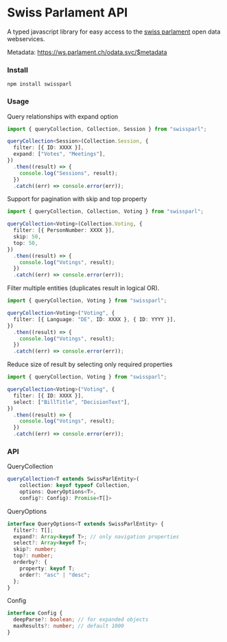 # Swiss Parlament API

A typed javascript library for easy access to the [swiss parlament](https://www.parlament.ch) open data webservices.

Metadata: https://ws.parlament.ch/odata.svc/$metadata

### Install

`npm install swissparl`

### Usage

Query relationships with expand option

```typescript
import { queryCollection, Collection, Session } from "swissparl";

queryCollection<Session>(Collection.Session, {
  filter: [{ ID: XXXX }],
  expand: ["Votes", "Meetings"],
})
  .then((result) => {
    console.log("Sessions", result);
  })
  .catch((err) => console.error(err));
```

Support for pagination with skip and top property

```typescript
import { queryCollection, Collection, Voting } from "swissparl";

queryCollection<Voting>(Collection.Voting, {
  filter: [{ PersonNumber: XXXX }],
  skip: 50,
  top: 50,
})
  .then((result) => {
    console.log("Votings", result);
  })
  .catch((err) => console.error(err));
```

Filter multiple entities (duplicates result in logical OR).

```typescript
import { queryCollection, Voting } from "swissparl";

queryCollection<Voting>("Voting", {
  filter: [{ Language: "DE", ID: XXXX }, { ID: YYYY }],
})
  .then((result) => {
    console.log("Votings", result);
  })
  .catch((err) => console.error(err));
```

Reduce size of result by selecting only required properties

```typescript
import { queryCollection, Voting } from "swissparl";

queryCollection<Voting>("Voting", {
  filter: [{ ID: XXXX }],
  select: ["BillTitle", "DecisionText"],
})
  .then((result) => {
    console.log("Votings", result);
  })
  .catch((err) => console.error(err));
```

### API

QueryCollection

```typescript
queryCollection<T extends SwissParlEntity>(
    collection: keyof typeof Collection,
    options: QueryOptions<T>,
    config?: Config): Promise<T[]>
```

QueryOptions

```typescript
interface QueryOptions<T extends SwissParlEntity> {
  filter?: T[];
  expand?: Array<keyof T>; // only navigation properties
  select?: Array<keyof T>;
  skip?: number;
  top?: number;
  orderby?: {
    property: keyof T;
    order?: "asc" | "desc";
  };
}
```

Config

```typescript
interface Config {
  deepParse?: boolean; // for expanded objects
  maxResults?: number; // default 1000
}
```
